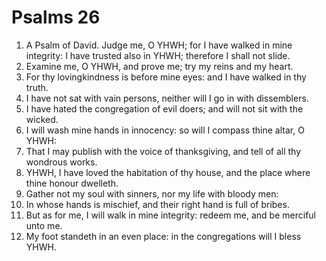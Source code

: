 ﻿# Psalms 26
1. A Psalm of David. Judge me, O YHWH; for I have walked in mine integrity: I have trusted also in YHWH; therefore I shall not slide. 
2. Examine me, O YHWH, and prove me; try my reins and my heart. 
3. For thy lovingkindness is before mine eyes: and I have walked in thy truth. 
4. I have not sat with vain persons, neither will I go in with dissemblers. 
5. I have hated the congregation of evil doers; and will not sit with the wicked. 
6. I will wash mine hands in innocency: so will I compass thine altar, O YHWH: 
7. That I may publish with the voice of thanksgiving, and tell of all thy wondrous works. 
8. YHWH, I have loved the habitation of thy house, and the place where thine honour dwelleth. 
9. Gather not my soul with sinners, nor my life with bloody men: 
10. In whose hands is mischief, and their right hand is full of bribes. 
11. But as for me, I will walk in mine integrity: redeem me, and be merciful unto me. 
12. My foot standeth in an even place: in the congregations will I bless YHWH. 

